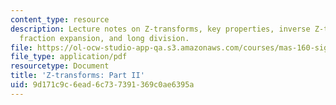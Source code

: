 ```yaml
---
content_type: resource
description: Lecture notes on Z-transforms, key properties, inverse Z-transform, partial
  fraction expansion, and long division.
file: https://ol-ocw-studio-app-qa.s3.amazonaws.com/courses/mas-160-signals-systems-and-information-for-media-technology-fall-2007/9d171c9c6ead6c737391369c0ae6395a_1121_zx2.pdf
file_type: application/pdf
resourcetype: Document
title: 'Z-transforms: Part II'
uid: 9d171c9c-6ead-6c73-7391-369c0ae6395a
---
```

